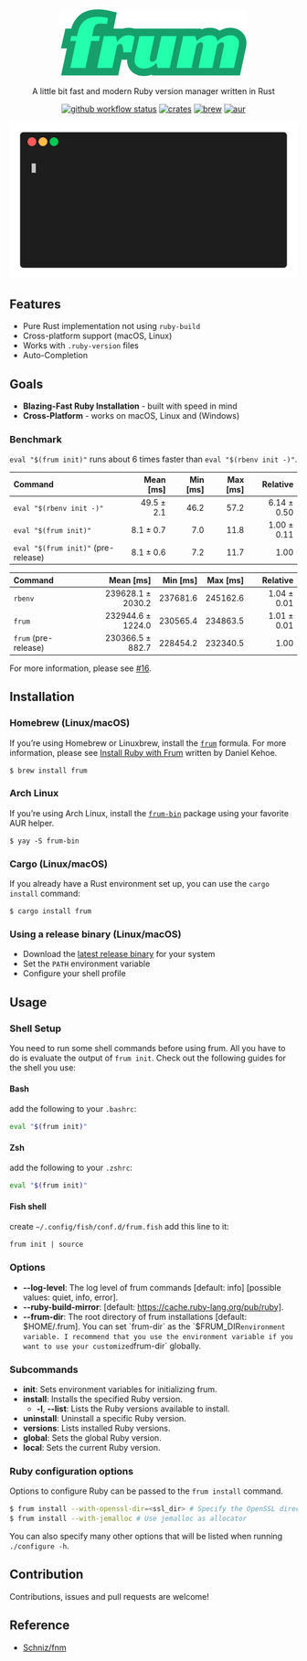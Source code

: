 <div align="center">

![frum](./resources/logo.png)

A little bit fast and modern Ruby version manager written in Rust

[![github workflow status](https://img.shields.io/github/workflow/status/TaKO8Ki/frum/CI/main)](https://github.com/TaKO8Ki/frum/actions) [![crates](https://img.shields.io/crates/v/frum.svg?logo=rust)](https://crates.io/crates/frum) [![brew](https://img.shields.io/homebrew/v/frum?color=blue)](https://formulae.brew.sh/formula/frum) [![aur](https://img.shields.io/aur/version/frum-bin?color=yellow)](https://aur.archlinux.org/packages/frum-bin)

![usage](./resources/frum.gif)

</div>

## Features

- Pure Rust implementation not using `ruby-build`
- Cross-platform support (macOS, Linux)
- Works with `.ruby-version` files
- Auto-Completion

## Goals

- **Blazing-Fast Ruby Installation** - built with speed in mind
- **Cross-Platform** - works on macOS, Linux and (Windows)

### Benchmark

`eval "$(frum init)"` runs about 6 times faster than `eval "$(rbenv init -)"`.

| Command | Mean [ms] | Min [ms] | Max [ms] | Relative |
|:---|---:|---:|---:|---:|
| `eval "$(rbenv init -)"` | 49.5 ± 2.1 | 46.2 | 57.2 | 6.14 ± 0.50 |
| `eval "$(frum init)"` | 8.1 ± 0.7 | 7.0 | 11.8 | 1.00 ± 0.11 |
| `eval "$(frum init)"` (pre-release) | 8.1 ± 0.6 | 7.2 | 11.7 | 1.00 |

| Command | Mean [ms] | Min [ms] | Max [ms] | Relative |
|:---|---:|---:|---:|---:|
| `rbenv` | 239628.1 ± 2030.2 | 237681.6 | 245162.6 | 1.04 ± 0.01 |
| `frum` | 232944.6 ± 1224.0 | 230565.4 | 234863.5 | 1.01 ± 0.01 |
| `frum` (pre-release) | 230366.5 ± 882.7 | 228454.2 | 232340.5 | 1.00 |

For more information, please see [#16](https://github.com/TaKO8Ki/frum/pull/16).

## Installation

### Homebrew (Linux/macOS)

If you’re using Homebrew or Linuxbrew, install the [`frum`](https://formulae.brew.sh/formula/frum) formula. For more information, please see [Install Ruby with Frum](https://mac.install.guide/ruby/14.html) written by Daniel Kehoe.

```
$ brew install frum
```

### Arch Linux

If you’re using Arch Linux, install the [`frum-bin`](https://aur.archlinux.org/packages/frum-bin) package using your favorite AUR helper.

```
$ yay -S frum-bin
```

### Cargo (Linux/macOS)

If you already have a Rust environment set up, you can use the `cargo install` command:

```
$ cargo install frum
```

### Using a release binary (Linux/macOS)

- Download the [latest release binary](https://github.com/TaKO8Ki/frum/releases) for your system
- Set the `PATH` environment variable
- Configure your shell profile

## Usage

### Shell Setup

You need to run some shell commands before using frum. All you have to do is evaluate the output of `frum init`. Check out the following guides for the shell you use:

#### Bash

add the following to your `.bashrc`:

```bash
eval "$(frum init)"
```

#### Zsh

add the following to your `.zshrc`:

```zsh
eval "$(frum init)"
```

#### Fish shell

create `~/.config/fish/conf.d/frum.fish` add this line to it:

```fish
frum init | source
```

### Options

- **--log-level**: The log level of frum commands [default: info] [possible values: quiet, info, error].
- **--ruby-build-mirror**: [default: https://cache.ruby-lang.org/pub/ruby].
- **--frum-dir**: The root directory of frum installations [default: $HOME/.frum]. You can set `frum-dir` as the `$FRUM_DIR` environment variable. I recommend that you use the environment variable if you want to use your customized `frum-dir` globally.

### Subcommands

- **init**: Sets environment variables for initializing frum.
- **install**: Installs the specified Ruby version.
    - **-l**, **--list**: Lists the Ruby versions available to install.
- **uninstall**: Uninstall a specific Ruby version.
- **versions**: Lists installed Ruby versions.
- **global**: Sets the global Ruby version.
- **local**: Sets the current Ruby version.

### Ruby configuration options

Options to configure Ruby can be passed to the `frum install` command.

```sh
$ frum install --with-openssl-dir=<ssl_dir> # Specify the OpenSSL directory
$ frum install --with-jemalloc # Use jemalloc as allocator
```

You can also specify many other options that will be listed when running `./configure -h`.

## Contribution

Contributions, issues and pull requests are welcome!

## Reference

- [Schniz/fnm](https://github.com/Schniz/fnm)
